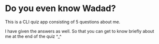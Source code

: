 # Do you even know Wadad?
This is a CLI quiz app consisting of 5 questions about me.

I have given the answers as well. So that you can get to know briefly about me at the end of the quiz 
^_^
